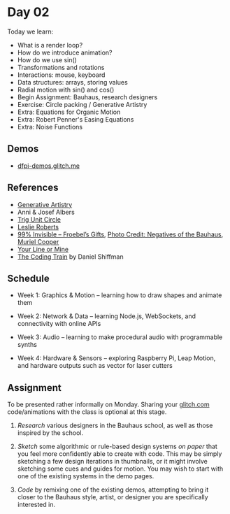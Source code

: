 # Day 02

Today we learn:

- What is a render loop?
- How do we introduce animation?
- How do we use sin()
- Transformations and rotations
- Interactions: mouse, keyboard
- Data structures: arrays, storing values
- Radial motion with sin() and cos()
- Begin Assignment: Bauhaus, research designers
- Exercise: Circle packing / Generative Artistry
- Extra: Equations for Organic Motion
- Extra: Robert Penner's Easing Equations
- Extra: Noise Functions

## Demos

- [dfpi-demos.glitch.me](http://dfpi-demos.glitch.me/)

## References

- [Generative Artistry](https://generativeartistry.com/tutorials/)
- Anni & Josef Albers
- [Trig Unit Circle](https://www.mathsisfun.com/algebra/trig-interactive-unit-circle.html)
- [Leslie Roberts](https://leslierobertsart.com/section/281957.html)
- [99% Invisible – Froebel’s Gifts](https://99percentinvisible.org/episode/froebels-gifts/), [Photo Credit: Negatives of the Bauhaus](https://99percentinvisible.org/episode/photo-credit-negatives-bauhaus/), [Muriel Cooper](https://99percentinvisible.org/article/muriel-cooper-designing-bridge-bauhaus-digital-age/)
- [Your Line or Mine](https://studiomoniker.com/projects/your-line-or-mine)
- [The Coding Train](https://thecodingtrain.com) by Daniel Shiffman

## Schedule

- Week 1: Graphics & Motion – learning how to draw shapes and animate them

- Week 2: Network & Data – learning Node.js, WebSockets, and connectivity with online APIs

- Week 3: Audio – learning to make procedural audio with programmable synths

- Week 4: Hardware & Sensors – exploring Raspberry Pi, Leap Motion, and hardware outputs such as vector for laser cutters

## Assignment

To be presented rather informally on Monday. Sharing your [glitch.com](https://glitch.com/) code/animations with the class is optional at this stage.

1. *Research* various designers in the Bauhaus school, as well as those inspired by the school.

2. *Sketch* some algorithmic or rule-based design systems *on paper* that you feel more confidently able to create with code. This may be simply sketching a few design iterations in thumbnails, or it might involve sketching some cues and guides for motion. You may wish to start with one of the existing systems in the demo pages.

3. *Code* by remixing one of the existing demos, attempting to bring it closer to the Bauhaus style, artist, or designer you are specifically interested in.